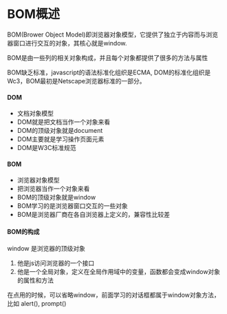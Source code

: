 # BOM概述

BOM(Brower Object Model)即浏览器对象模型，它提供了独立于内容而与浏览器窗口进行交互的对象，其核心就是window.

BOM是由一些列的相关对象构成，并且每个对象都提供了很多的方法与属性

BOM缺乏标准，javascript的语法标准化组织是ECMA,  DOM的标准化组织是Wc3，BOM最初是Netscape浏览器标准的一部分。

#### DOM

+ 文档对象模型
+ DOM就是把文档当作一个对象来看
+ DOM的顶级对象就是document
+ DOM主要就是学习操作页面元素
+ DOM是W3C标准规范

#### BOM

+ 浏览器对象模型
+ 把浏览器当作一个对象来看
+ BOM的顶级对象就是window
+ BOM学习的是浏览器窗口交互的一些对象
+ BOM是浏览器厂商在各自浏览器上定义的，兼容性比较差

#### BOM的构成

window 是浏览器的顶级对象

1. 他是js访问浏览器的一个接口
2. 他是一个全局对象，定义在全局作用域中的变量，函数都会变成window对象的属性和方法

在点用的时候，可以省略window，前面学习的对话框都属于window对象方法，比如 alert(), prompt()

